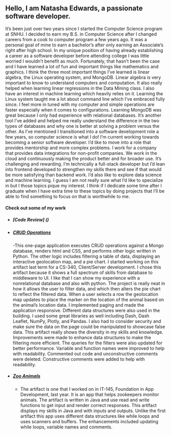 ## Hello, I am Natasha Edwards, a passionate software developer.

  It’s been just over two years since I started the Computer Science program at SNHU. I decided to earn my B.S. in Computer Science after I changed careers from a cook to computer program a few years ago. It was a personal goal of mine to earn a bachelor’s after only earning an Associate’s right after high school. 
In my unique position of having already establishing a career as a software developer before attending college I was little worried I wouldn’t benefit as much. Fortunately, that hasn’t been the case and I have learned a lot of fun and important things like mathematics and graphics. I think the three most important things I’ve learned is linear algebra, the Linux operating system, and MongoDB. Linear algebra is very important to know to understand computers and computation. It also really helped when learning linear regressions in the Data Mining class. I also have an interest in machine learning which heavily relies on it. Learning the Linux system taught me a lot about command line which I’ve embraced fully since. I feel more in tuned with my computer and simple operations are faster especially when it comes to configurations. Learning MongoDB was great because I only had experience with relational databases. It’s another tool I’ve added and helped me really understand the difference in the two types of databases and why one is better at solving a problem versus the other. 
As I’ve mentioned I transitioned into a software development role a few years, so computer science is what I do! I’m current working towards becoming a senior software developer. I’d like to move into a role that provides mentorship and more complex problems. I work for a company that provides data integrations for non-profit companies. We work in the cloud and continuously making the product better and for broader use. It’s challenging and rewarding. I’m technically a full-stack developer but I’d lean into frontend developed to strengthen my skills there and see if that would be more satisfying than backend work. I’d also like to explore data science and machine learning. I guess I am not really sure what I’d like to specialize in but I those topics pique my interest. I think if I dedicate some time after I graduate when I have extra time to these topics by doing projects that I’ll be able to find something to focus on that is worthwhile to me. 
  
#### Check out some of my work
* ##### [Code Review] ()

* ##### [CRUD Operations](https://github.com/NatashaE/dashboard340)
  -This one-page application executes CRUD operations against a Mongo database, renders html and CSS, and performs other logic written in Python. The other logic includes filtering a table of data, displaying an interactive geolocation map, and a pie chart. I started working on this artifact last term for a CS-340, Client/Server development. I chose this artifact because it shows a full spectrum of skills from database to middleware to UI. I like that I can show my experience with a nonrelational database and also with python. The project is really neat in how it allows the user to filter data, and which then alters the pie chart to reflect the filtered data. When a user selects a row the geolocation map updates to place the marker on the location of the animal based on the animal’s location data. I implemented paging and made the application responsive. Different data structures were also used in the building. I used some great libraries as well including Dash, Dash Leaflet, NumPy, Plotly, and Pandas. I also had to consider security and make sure the data on the page could be manipulated to showcase false data. This artifact really shows the diversity in my skills and knowledge. Improvements were made to enhance data structures to make the filtering more efficient. The queries for the filters were also updated for better performance. Variable and function names were improved to help with readability.  Commented out code and unconstructive comments were deleted. Constructive comments were added to help with readability.
  
* ##### [Zoo Animals](https://github.com/NatashaE/zooanimals)
  - The artifact is one that I worked on in IT-145, Foundation in App Development, last year. It is an app that helps zookeepers monitor animals. The artifact is written in Java and use read and write functions to get input and render correct responses. This artifact displays my skills in Java and with inputs and outputs. Unlike the first artifact this app uses different data structures like while loops and uses scanners and buffers. The enhancements included updating while loops, variable names and comments.
